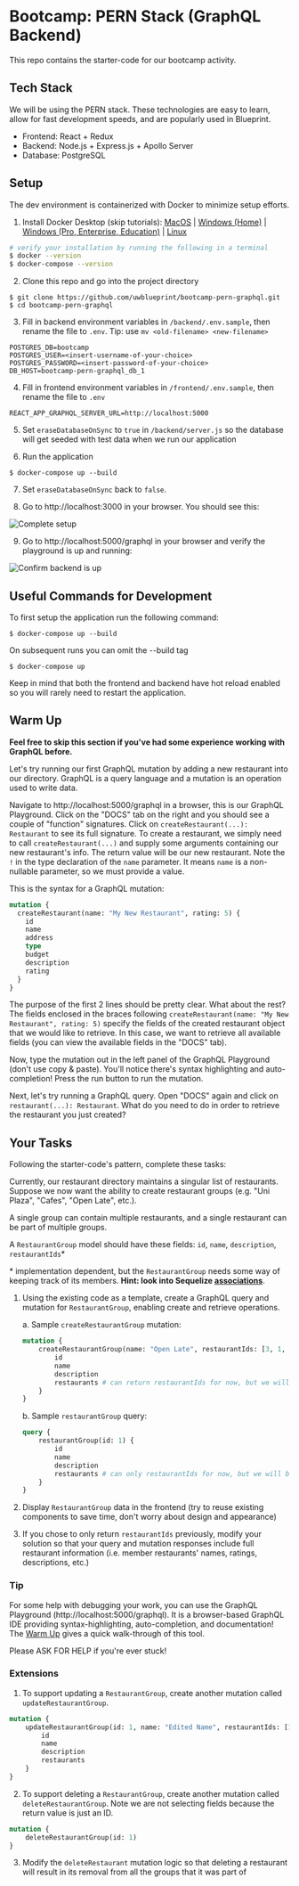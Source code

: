 # Bootcamp: PERN Stack (GraphQL Backend)

This repo contains the starter-code for our bootcamp activity.

## Tech Stack

We will be using the PERN stack. These technologies are easy to learn, allow for fast development speeds, and are popularly used in Blueprint.

* Frontend: React + Redux
* Backend: Node.js + Express.js + Apollo Server
* Database: PostgreSQL

## Setup

The dev environment is containerized with Docker to minimize setup efforts.

1. Install Docker Desktop (skip tutorials): [MacOS](https://docs.docker.com/docker-for-mac/install/) | [Windows (Home)](https://docs.docker.com/docker-for-windows/install-windows-home/) | [Windows (Pro, Enterprise, Education)](https://docs.docker.com/docker-for-windows/install/) | [Linux](https://docs.docker.com/engine/install/#server)
```bash
# verify your installation by running the following in a terminal
$ docker --version
$ docker-compose --version
```

2. Clone this repo and go into the project directory
```
$ git clone https://github.com/uwblueprint/bootcamp-pern-graphql.git
$ cd bootcamp-pern-graphql
```

3. Fill in backend environment variables in `/backend/.env.sample`, then rename the file to `.env`. Tip: use `mv <old-filename> <new-filename>`
```
POSTGRES_DB=bootcamp
POSTGRES_USER=<insert-username-of-your-choice>
POSTGRES_PASSWORD=<insert-password-of-your-choice>
DB_HOST=bootcamp-pern-graphql_db_1
```

4. Fill in frontend environment variables in `/frontend/.env.sample`, then rename the file to `.env`
```
REACT_APP_GRAPHQL_SERVER_URL=http://localhost:5000
```

5. Set `eraseDatabaseOnSync` to `true` in `/backend/server.js` so the database will get seeded with test data when we run our application

6. Run the application
```
$ docker-compose up --build
```
7. Set `eraseDatabaseOnSync` back to `false`.

8. Go to http://localhost:3000 in your browser. You should see this:

![Complete setup](docs/complete_setup.PNG)

9. Go to http://localhost:5000/graphql in your browser and verify the playground is up and running:

![Confirm backend is up](docs/running_graphql_playground.png)

## Useful Commands for Development

To first setup the application run the following command:

```
$ docker-compose up --build
```

On subsequent runs you can omit the --build tag

```
$ docker-compose up
```

Keep in mind that both the frontend and backend have hot reload enabled so you will rarely need to restart the application.

## Warm Up

**Feel free to skip this section if you've had some experience working with GraphQL before.**

Let's try running our first GraphQL mutation by adding a new restaurant into our directory. GraphQL is a query language and a mutation is an operation used to write data.

Navigate to http://localhost:5000/graphql in a browser, this is our GraphQL Playground. Click on the "DOCS" tab on the right and you should see a couple of "function" signatures. Click on `createRestaurant(...): Restaurant` to see its full signature. To create a restaurant, we simply need to call `createRestaurant(...)` and supply some arguments containing our new restaurant's info. The return value will be our new restaurant. Note the `!` in the type declaration of the `name` parameter. It means `name` is a non-nullable parameter, so we must provide a value.

This is the syntax for a GraphQL mutation:
```graphql
mutation {
  createRestaurant(name: "My New Restaurant", rating: 5) {
    id
    name
    address
    type
    budget
    description
    rating
  }
}
```

The purpose of the first 2 lines should be pretty clear. What about the rest? The fields enclosed in the braces following `createRestaurant(name: "My New Restaurant", rating: 5)` specify the fields of the created restaurant object that we would like to retrieve. In this case, we want to retrieve all available fields (you can view the available fields in the "DOCS" tab).

Now, type the mutation out in the left panel of the GraphQL Playground (don't use copy & paste). You'll notice there's syntax highlighting and auto-completion! Press the run button to run the mutation.

Next, let's try running a GraphQL query. Open "DOCS" again and click on `restaurant(...): Restaurant`. What do you need to do in order to retrieve the restaurant you just created?

## Your Tasks

Following the starter-code's pattern, complete these tasks:

Currently, our restaurant directory maintains a singular list of restaurants. Suppose we now want the ability to create restaurant groups (e.g. "Uni Plaza", "Cafes", "Open Late", etc.).

A single group can contain multiple restaurants, and a single restaurant can be part of multiple groups.

A `RestaurantGroup` model should have these fields: `id`, `name`, `description`, `restaurantIds`*

\* implementation dependent, but the `RestaurantGroup` needs some way of keeping track of its members. **Hint: look into Sequelize [associations](https://sequelize.org/master/manual/assocs.html)**.

1. Using the existing code as a template, create a GraphQL query and mutation for `RestaurantGroup`, enabling create and retrieve operations.

    a. Sample `createRestaurantGroup` mutation:
    ```graphql
    mutation {
        createRestaurantGroup(name: "Open Late", restaurantIds: [3, 1, 4]) {
            id
            name
            description
            restaurants # can return restaurantIds for now, but we will be expanding on this shortly
        }
    }
    ```

    b. Sample `restaurantGroup` query:
    ```graphql
    query {
        restaurantGroup(id: 1) {
            id
            name
            description
            restaurants # can only restaurantIds for now, but we will be expanding on this shortly
        }
    }
    ```

2. Display `RestaurantGroup` data in the frontend (try to reuse existing components to save time, don't worry about design and appearance)

3. If you chose to only return `restaurantIds` previously, modify your solution so that your query and mutation responses include full restaurant information (i.e. member restaurants' names, ratings, descriptions, etc.)

### Tip

For some help with debugging your work, you can use the GraphQL Playground (http://localhost:5000/graphql). It is a browser-based GraphQL IDE providing syntax-highlighting, auto-completion, and documentation! The [Warm Up](#warm-up) gives a quick walk-through of this tool.

Please ASK FOR HELP if you're ever stuck!

### Extensions

1. To support updating a `RestaurantGroup`, create another mutation called `updateRestaurantGroup`.
```graphql
mutation {
    updateRestaurantGroup(id: 1, name: "Edited Name", restaurantIds: [1, 2]) {
        id
        name
        description
        restaurants
    }
}
```

2. To support deleting a `RestaurantGroup`, create another mutation called `deleteRestaurantGroup`. Note we are not selecting fields because the return value is just an ID.
```graphql
mutation {
    deleteRestaurantGroup(id: 1)
}
```

3. Modify the `deleteRestaurant` mutation logic so that deleting a restaurant will result in its removal from all the groups that it was part of
